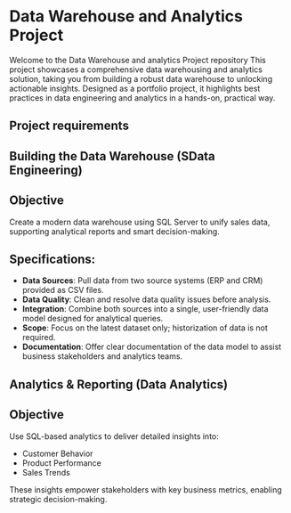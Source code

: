 # Data Warehouse and Analytics Project

Welcome to the Data Warehouse and analytics Project repository
This project showcases a comprehensive data warehousing and analytics solution, taking you from building a robust data warehouse to unlocking actionable insights. Designed as a portfolio project, it highlights best practices in data engineering and analytics in a hands-on, practical way.

## Project requirements
## Building the Data Warehouse (SData Engineering)
## Objective
Create a modern data warehouse using SQL Server to unify sales data, supporting analytical reports and smart decision-making.

## Specifications:

- **Data Sources**: Pull data from two source systems (ERP and CRM) provided as CSV files.
- **Data Quality**: Clean and resolve data quality issues before analysis.
- **Integration**: Combine both sources into a single, user-friendly data model designed for analytical queries.
- **Scope**: Focus on the latest dataset only; historization of data is not required.
- **Documentation**: Offer clear documentation of the data model to assist business stakeholders and analytics teams.

## Analytics & Reporting (Data Analytics)
## Objective
Use SQL-based analytics to deliver detailed insights into:
- Customer Behavior
- Product Performance
- Sales Trends

These insights empower stakeholders with key business metrics, enabling strategic decision-making.
